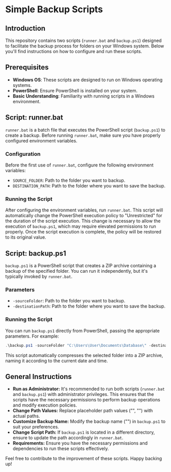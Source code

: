 # Simple Backup Scripts

## Introduction

This repository contains two scripts (`runner.bat` and `backup.ps1`) designed to facilitate the backup process for folders on your Windows system. Below you'll find instructions on how to configure and run these scripts.

## Prerequisites

- **Windows OS**: These scripts are designed to run on Windows operating systems.
- **PowerShell**: Ensure PowerShell is installed on your system.
- **Basic Understanding**: Familiarity with running scripts in a Windows environment.

## Script: runner.bat

`runner.bat` is a batch file that executes the PowerShell script (`backup.ps1`) to create a backup. Before running `runner.bat`, make sure you have properly configured environment variables.

### Configuration

Before the first use of `runner.bat`, configure the following environment variables:

- `SOURCE_FOLDER`: Path to the folder you want to backup.
- `DESTINATION_PATH`: Path to the folder where you want to save the backup.

### Running the Script

After configuring the environment variables, run `runner.bat`. This script will automatically change the PowerShell execution policy to "Unrestricted" for the duration of the script execution. This change is necessary to allow the execution of `backup.ps1`, which may require elevated permissions to run properly. Once the script execution is complete, the policy will be restored to its original value.

## Script: backup.ps1

`backup.ps1` is a PowerShell script that creates a ZIP archive containing a backup of the specified folder. You can run it independently, but it's typically invoked by `runner.bat`.

### Parameters

- `-sourceFolder`: Path to the folder you want to backup.
- `-destinationPath`: Path to the folder where you want to save the backup.

### Running the Script

You can run `backup.ps1` directly from PowerShell, passing the appropriate parameters. For example:

```powershell
.\backup.ps1 -sourceFolder "C:\Users\User\Documents\Database\" -destinationPath "D:\Backups\Backup\"
```

This script automatically compresses the selected folder into a ZIP archive, naming it according to the current date and time.

## General Instructions

- **Run as Administrator:** It's recommended to run both scripts (`runner.bat` and `backup.ps1`) with administrator privileges. This ensures that the scripts have the necessary permissions to perform backup operations and modify execution policies.
- **Change Path Values:** Replace placeholder path values ("<path-to-your-source-folder>", "<path-to-your-destination-folder>") with actual paths.
- **Customize Backup Name:** Modify the backup name ("<backup-name>") in `backup.ps1` to suit your preferences.
- **Change Script Path:** If `backup.ps1` is located in a different directory, ensure to update the path accordingly in `runner.bat`.
- **Requirements:** Ensure you have the necessary permissions and dependencies to run these scripts effectively.

Feel free to contribute to the improvement of these scripts. Happy backing up!